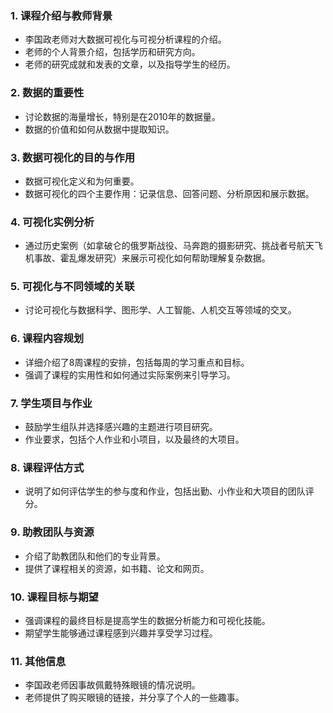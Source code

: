 ### 1. 课程介绍与教师背景
   - 李国政老师对大数据可视化与可视分析课程的介绍。
   - 老师的个人背景介绍，包括学历和研究方向。
   - 老师的研究成就和发表的文章，以及指导学生的经历。

### 2. 数据的重要性
   - 讨论数据的海量增长，特别是在2010年的数据量。
   - 数据的价值和如何从数据中提取知识。

### 3. 数据可视化的目的与作用
   - 数据可视化定义和为何重要。
   - 数据可视化的四个主要作用：记录信息、回答问题、分析原因和展示数据。

### 4. 可视化实例分析
   - 通过历史案例（如拿破仑的俄罗斯战役、马奔跑的摄影研究、挑战者号航天飞机事故、霍乱爆发研究）来展示可视化如何帮助理解复杂数据。

### 5. 可视化与不同领域的关联
   - 讨论可视化与数据科学、图形学、人工智能、人机交互等领域的交叉。

### 6. 课程内容规划
   - 详细介绍了8周课程的安排，包括每周的学习重点和目标。
   - 强调了课程的实用性和如何通过实际案例来引导学习。

### 7. 学生项目与作业
   - 鼓励学生组队并选择感兴趣的主题进行项目研究。
   - 作业要求，包括个人作业和小项目，以及最终的大项目。

### 8. 课程评估方式
   - 说明了如何评估学生的参与度和作业，包括出勤、小作业和大项目的团队评分。

### 9. 助教团队与资源
   - 介绍了助教团队和他们的专业背景。
   - 提供了课程相关的资源，如书籍、论文和网页。

### 10. 课程目标与期望
   - 强调课程的最终目标是提高学生的数据分析能力和可视化技能。
   - 期望学生能够通过课程感到兴趣并享受学习过程。

### 11. 其他信息
   - 李国政老师因事故佩戴特殊眼镜的情况说明。
   - 老师提供了购买眼镜的链接，并分享了个人的一些趣事。
